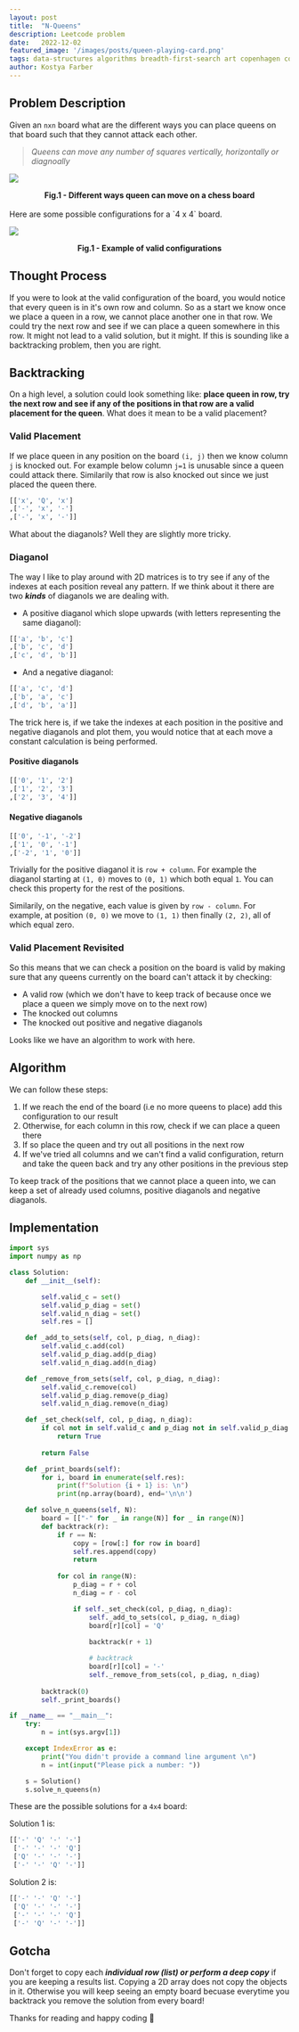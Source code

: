 ```yaml
---
layout:	post
title:	"N-Queens"
description: Leetcode problem 
date:	2022-12-02
featured_image: '/images/posts/queen-playing-card.png'
tags: data-structures algorithms breadth-first-search art copenhagen contemporary
author: Kostya Farber
---
```


## Problem Description
Given an `nxn` board what are the different ways you can place queens on that board such that they cannot attack each other.

> *Queens can move any number of squares vertically, horizontally or diagnoally*

![](imags/../../images/posts/queen-movements.png)

<figcaption align = "center"><b>Fig.1 - Different ways queen can move on a chess board</b></figcaption>
<br>
Here are some possible configurations for a `4 x 4` board.

![](images/../../images/posts/n-queens-solution.jpeg)

<figcaption align = "center"><b>Fig.1 - Example of valid configurations</b></figcaption>

## Thought Process
If you were to look at the valid configuration of the board, you would notice that every queen is in it's own row and column. So as a start we know once we place a queen in a row, we cannot place another one in that row. We could try the next row and see if we can place a queen somewhere in this row. It might not lead to a valid solution, but it might. If this is sounding like a backtracking problem, then you are right.

## Backtracking
On a high level, a solution could look something like: **place queen in row, try the next row and see if any of the positions in that row are a valid placement for the queen**. What does it mean to be a valid placement? 

### Valid Placement
If we place queen in any position on the board `(i, j)` then we know column `j` is knocked out. For example below column `j=1` is unusable since a queen could attack there. Similarily that row is also knocked out since we just placed the queen there.

```python
[['x', 'Q', 'x']
,['-', 'x', '-']
,['-', 'x', '-']]
```

What about the diaganols? Well they are slightly more tricky.

### Diaganol
The way I like to play around with 2D matrices is to try see if any of the indexes at each position reveal any pattern. If we think about it there are two ***kinds*** of diaganols we are dealing with. 

* A positive diaganol which slope upwards (with letters representing the same diaganol):

```python
[['a', 'b', 'c']
,['b', 'c', 'd']
,['c', 'd', 'b']]
```

* And a negative diaganol:

```python
[['a', 'c', 'd']
,['b', 'a', 'c']
,['d', 'b', 'a']]
```

The trick here is, if we take the indexes at each position in the positive and negative diaganols and plot them, you would notice that at each move a constant calculation is being performed.

#### Positive diaganols
```python
[['0', '1', '2']
,['1', '2', '3']
,['2', '3', '4']]
```
#### Negative diaganols 
```python
[['0', '-1', '-2']
,['1', '0', '-1']
,['-2', '1', '0']]
```

Trivially for the positive diaganol it is `row + column`. For example the diaganol starting at `(1, 0)` moves to `(0, 1)` which both equal `1`. You can check this property for the rest of the positions.

Similarily, on the negative, each value is given by `row - column`. For example, at position `(0, 0)` we move to `(1, 1)` then finally `(2, 2)`, all of which equal zero.

### Valid Placement Revisited
So this means that we can check a position on the board is valid by making sure that any queens currently on the board can't attack it by checking:
* A valid row (which we don't have to keep track of because once we place a queen we simply move on to the next row)
* The knocked out columns
* The knocked out positive and negative diaganols

Looks like we have an algorithm to work with here.

## Algorithm
We can follow these steps:

1. If we reach the end of the board (i.e no more queens to place) add this configuration to our result
2. Otherwise, for each column in this row, check if we can place a queen there
3. If so place the queen and try out all positions in the next row
4. If we've tried all columns and we can't find a valid configuration, return and take the queen back and try any other positions in the previous step

To keep track of the positions that we cannot place a queen into, we can keep a set of already used columns, positive diaganols and negative diaganols.

## Implementation

```python
import sys
import numpy as np

class Solution:
    def __init__(self):

        self.valid_c = set()
        self.valid_p_diag = set()
        self.valid_n_diag = set()
        self.res = []

    def _add_to_sets(self, col, p_diag, n_diag):
        self.valid_c.add(col)
        self.valid_p_diag.add(p_diag)
        self.valid_n_diag.add(n_diag)

    def _remove_from_sets(self, col, p_diag, n_diag):
        self.valid_c.remove(col)
        self.valid_p_diag.remove(p_diag)
        self.valid_n_diag.remove(n_diag)

    def _set_check(self, col, p_diag, n_diag):
        if col not in self.valid_c and p_diag not in self.valid_p_diag and n_diag not in self.valid_n_diag:
            return True
        
        return False

    def _print_boards(self):
        for i, board in enumerate(self.res):
            print(f"Solution {i + 1} is: \n")
            print(np.array(board), end='\n\n')

    def solve_n_queens(self, N):
        board = [["-" for _ in range(N)] for _ in range(N)]
        def backtrack(r):
            if r == N:
                copy = [row[:] for row in board]
                self.res.append(copy)
                return
            
            for col in range(N):
                p_diag = r + col
                n_diag = r - col

                if self._set_check(col, p_diag, n_diag):
                    self._add_to_sets(col, p_diag, n_diag)
                    board[r][col] = 'Q'
                    
                    backtrack(r + 1)

                    # backtrack
                    board[r][col] = '-'
                    self._remove_from_sets(col, p_diag, n_diag)
        
        backtrack(0)
        self._print_boards()

if __name__ == "__main__":
    try:
        n = int(sys.argv[1])

    except IndexError as e:
        print("You didn't provide a command line argument \n")
        n = int(input("Please pick a number: "))

    s = Solution()
    s.solve_n_queens(n)
```
These are the possible solutions for a `4x4` board:

Solution 1 is: 

```python
[['-' 'Q' '-' '-']
 ['-' '-' '-' 'Q']
 ['Q' '-' '-' '-']
 ['-' '-' 'Q' '-']]
```

Solution 2 is: 

```python
[['-' '-' 'Q' '-']
 ['Q' '-' '-' '-']
 ['-' '-' '-' 'Q']
 ['-' 'Q' '-' '-']]
```

## Gotcha
Don't forget to copy each ***individual row (list) or perform a deep copy*** if you are keeping a results list. Copying a 2D array does not copy the objects in it. Otherwise you will keep seeing an empty board becuase everytime you backtrack you remove the solution from every board!

Thanks for reading and happy coding 🚀